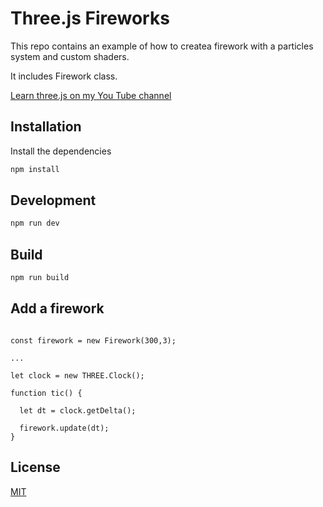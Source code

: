 # Three.js Fireworks

This repo contains an example of how to createa firework with a particles system and custom shaders.

It includes Firework class.

[Learn three.js on my You Tube channel](https://www.youtube.com/@gianlucalomarco)

## Installation

Install the dependencies

```bash
npm install
```

## Development

```bash
npm run dev
```

## Build

```bash
npm run build
```

## Add a firework

```

const firework = new Firework(300,3);

...

let clock = new THREE.Clock();

function tic() {

  let dt = clock.getDelta();

  firework.update(dt);
}

```

## License

[MIT](https://choosealicense.com/licenses/mit/)

